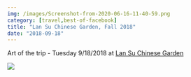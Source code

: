 ```yaml
---
img: /images/Screenshot-from-2020-06-16-11-40-59.png
category: [travel,best-of-facebook]
title: "Lan Su Chinese Garden, Fall 2018"
date: "2018-09-18"
---
```


Art of the trip - Tuesday 9/18/2018 at [Lan Su Chinese Garden](https://www.facebook.com/lansuchinesegarden/?__cft__[0]=AZWCP30AEwsBObTaSSfeYsfUbvIDEthwSatQ828hysv_Tq4PwRJNTzfPh9s4q9_6bvlho3l3pMV-VUU-oFUGAImGdU-mL1fD7FxGgk74fRHJumH5CJtHy_q_Nv-R_-xNg86Jn3wws0VBAza1VqDR86kvgaREeY-MUAYV46j62-fCQzz2oIZo5NklZfeg1WUDaBM&__tn__=kC%2CP-R)

<script type="application/json" class="sgb-data">{"copyRProtection":true,"copyRAlert":"Hello, this photo is mine!","sliderScrollNavi":false,"sliderNextPrevAnimation":"animation","galleryScrollPositionControll":false,"sliderItemCounterEnable":true,"sliderItemTitleEnable":true,"sliderItemTitleFontSize":18,"sliderItemTitleTextColor":"rgba(255,255,255,1)","itemCounterColor":"rgba(255,255,255,1)","sliderThumbBarEnable":true,"sliderThumbBarHoverColor":"rgba(240,240,240,1)","sliderBgColor":"rgba(0,0,0,0.8)","sliderPreloaderColor":"rgba(240,240,240,1)","sliderHeaderFooterBgColor":"rgba(0,0,0,0.4)","sliderNavigationColor":"rgba(0,0,0,1)","sliderNavigationIconColor":"rgba(255,255,255,1)","sliderSlideshow":true,"sliderSlideshowDelay":8,"slideshowIndicatorColor":"rgba(255,255,255,1)","slideshowIndicatorColorBg":"rgba(255,255,255,0.5)","sliderThumbSubMenuBackgroundColor":"rgba(255,255,255,0)","sliderThumbSubMenuBackgroundColorOver":"rgba(255,255,255,1)","sliderThumbSubMenuIconColor":"rgba(255,255,255,1)","sliderThumbSubMenuIconHoverColor":"rgba(0,0,0,1)","sliderSocialShareEnabled":true,"sliderZoomEnable":true,"sliderFullscreenEnabled":true,"modaBgColor":"rgba(0,0,0,0.8)","modalIconColor":"rgba(255,255,255,1)","modalIconColorHover":"rgba(255,255,255,0.8)","shareFacebook":true,"shareTwitter":false,"sharePinterest":true,"sliderItemDownload":false,"shareCopyLink":false,"deepLinking":false,"linkTargetWindow":"_self","galleryPreloaderColor":"rgba(230,230,230,1)","galleryBgColor":"rgba(0,0,0,0)","galleryBorderRadius":0,"lastRowFill":true,"collectionThumbRecomendedHeight":200,"thumbSpacing":5,"captions":true,"collectionthumbHoverTitleFontSize":12,"collectionthumbRoundedCorners":0,"collectionthumbHoverTitleTextColor":"rgba(255,255,255,1)","collectionthumbHoverTitleTextBgColor":"rgba(0,0,0,0.8)","collectionthumbHoverBgColor":"rgba(0,0,0,0.4)","collectionThumbSubMenuDownload":false,"collectionThumbSubMenuShare":true,"collectionThumbSubMenuBgColor":"rgba(0,0,0,0.4)","collectionThumbSubMenuBgColorHover":"rgba(255,255,255,1)","collectionThumbSubMenuIconColor":"rgba(255,255,255,1)","collectionThumbSubMenuIconColorHover":"rgba(0,0,0,1)","galleryType":"pgc_sgb_justified","galleryId":"e42423df_1593727189466","images":[{"url":"https://blog.duanemcguire.com/wp-content/uploads/2020/06/42461366_10217160030260044_722519048008499200_n.jpg","fullUrl":"https://blog.duanemcguire.com/wp-content/uploads/2020/06/42461366_10217160030260044_722519048008499200_n.jpg","link":"https://blog.duanemcguire.com/?attachment_id=1664","alt":"Landscape framed in intricate window. Breathtaking!","id":"1664","caption":"Landscape framed in intricate window. Breathtaking!"},{"url":"https://blog.duanemcguire.com/wp-content/uploads/2020/06/42308978_10217160057820733_4150257435342274560_n.jpg","fullUrl":"https://blog.duanemcguire.com/wp-content/uploads/2020/06/42308978_10217160057820733_4150257435342274560_n.jpg","link":"https://blog.duanemcguire.com/?attachment_id=1662","alt":"City reflected in nature! A delight.","id":"1662","caption":"City reflected in nature! A delight.\n"},{"url":"https://blog.duanemcguire.com/wp-content/uploads/2020/06/42303359_10217160060940811_2336852651615977472_o-1024x768.jpg","fullUrl":"https://blog.duanemcguire.com/wp-content/uploads/2020/06/42303359_10217160060940811_2336852651615977472_o.jpg","link":"https://blog.duanemcguire.com/?attachment_id=1661","alt":"Shadow, texture, design. Sensual.","id":"1661","caption":"Shadow, texture, design. Sensual.\n"},{"url":"https://blog.duanemcguire.com/wp-content/uploads/2020/06/42472047_10217160044740406_4661843776086474752_o-1024x768.jpg","fullUrl":"https://blog.duanemcguire.com/wp-content/uploads/2020/06/42472047_10217160044740406_4661843776086474752_o.jpg","link":"https://blog.duanemcguire.com/?attachment_id=1663","alt":"","id":"1663","caption":""}],"useClobalSettings":true,"loading":false}</script>

![](/images/Screenshot-from-2020-06-16-11-40-59.png)
